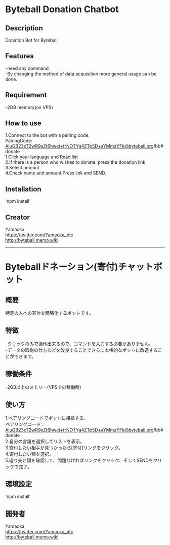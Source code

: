 # Byteball Donation Chatbot

## Description
Donation Bot for Byteball  


## Features
-need any command  
-By changing the method of data acquisition more general usage can be done.  

## Requirement
-2GB memory(on VPS)  

## How to use
1.Connect to the bot with a pairing code.  
  PairingCode: AluGB23xT2wR9eZt6hwei+frNOTYg4ZTp5D+aYMmzYFk@byteball.org/bb#donate  
1.Click your language and Read list  
2.If there is a person who wishes to donate, press the donation link  
3.Select amount  
4.Check name and amount.Press link and SEND.  

## Installation
'npm install'  

## Creator
Yamaoka  
<https://twitter.com/Yamaoka_btc>  
<http://byteball.memo.wiki>  

***

# Byteballドネーション(寄付)チャットボット

## 概要
特定の人への寄付を簡略化するボットです。


## 特徴
-クリックのみで操作出来るので、コマンドを入力する必要がありません。  
-データの取得の仕方などを改良することでさらに本格的なボットに改造することができます。  

## 稼働条件
-2GB以上のメモリー(VPSでの稼働時)  

## 使い方
1.ペアリングコードでボットに接続する。  
  ペアリングコード：AluGB23xT2wR9eZt6hwei+frNOTYg4ZTp5D+aYMmzYFk@byteball.org/bb#donate  
2.自分の言語を選択してリストを表示。  
3.寄付したい相手が見つかったら[寄付]リンクをクリック。  
4.寄付したい額を選択。  
5.送り先と額を確認して、問題なければリンクをクリック、そしてSENDをクリックで完了。  

## 環境設定
'npm install'

## 開発者
Yamaoka  
<https://twitter.com/Yamaoka_btc>  
<http://byteball.memo.wiki>  
